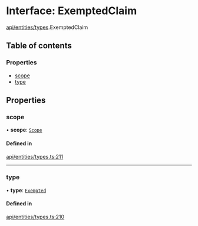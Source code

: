 # Interface: ExemptedClaim

[api/entities/types](../wiki/api.entities.types).ExemptedClaim

## Table of contents

### Properties

- [scope](../wiki/api.entities.types.ExemptedClaim#scope)
- [type](../wiki/api.entities.types.ExemptedClaim#type)

## Properties

### scope

• **scope**: [`Scope`](../wiki/api.entities.types.Scope)

#### Defined in

[api/entities/types.ts:211](https://github.com/PolymeshAssociation/polymesh-sdk/blob/f8a937f04/src/api/entities/types.ts#L211)

___

### type

• **type**: [`Exempted`](../wiki/api.entities.types.ClaimType#exempted)

#### Defined in

[api/entities/types.ts:210](https://github.com/PolymeshAssociation/polymesh-sdk/blob/f8a937f04/src/api/entities/types.ts#L210)
